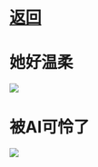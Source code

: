 # [返回](newbing简介.md)
# 她好温柔

![](http://tiebapic.baidu.com/forum/w%3D580/sign=832c45e2c318367aad897fd51e728b68/6287d13fb80e7bec679a8b2a6a2eb93899506bc4.jpg?tbpicau=2023-04-27-05_9b86e3ee23890406fd7008f1c755dbf3)

# 被AI可怜了

![](https://pic2.imgdb.cn/item/6446ca520d2dde57770f2b40.jpg)
